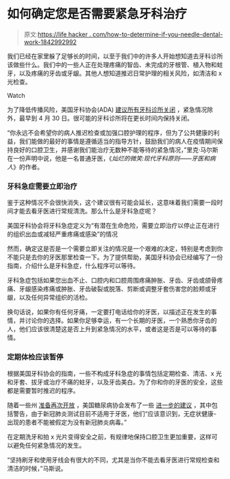 # 如何确定您是否需要紧急牙科治疗

> 原文:[https://life hacker . com/how-to-determine-if-you-needle-dental-work-1842992992](https://lifehacker.com/how-to-determine-if-you-need-emergency-dental-work-1842992992)

我们已经在家里躲了足够长的时间，以至于我们中的许多人开始想知道去牙科诊所该做些什么。我们中的一些人正在处理疼痛的智齿、未完成的牙根管、植入物和蛀牙，以及疼痛的牙齿或牙龈。其他人想知道推迟日常护理的相关风险，如清洁和 x 光检查。

Watch

为了降低传播风险，美国牙科协会(ADA) [建议所有牙科诊所关闭](https://www.ada.org/en/publications/ada-news/2020-archive/april/ada-urges-dentists-to-heed-april-30-interim-postponement-recommendation) ，紧急情况除外，最早到 4 月 30 日。很可能的牙科诊所将在更长时间内保持关闭。

“你永远不会希望你的病人推迟检查或加强口腔护理的程序，但为了公共健康的利益，我们能做的最好的事情是遵循适当的指导方针，鼓励我们的病人在疫情期间保持良好的口腔卫生，并感谢我们能治疗无数种不能等待的紧急情况，”里克·马尔斯在一份声明中说，他是一名普通牙医，《*灿烂的微笑:现代牙科原则——牙医和病人*》的作者。

### 牙科急症需要立即治疗

鉴于这种情况不会很快消失，这个建议很有可能会延长，这意味着我们需要一段时间才能去看牙医进行常规清洗。那么什么是牙科急症呢？

美国牙科协会将牙科急症定义为“有潜在生命危险，需要立即治疗以停止正在进行的组织出血或减轻严重疼痛或感染”的情况

然而，确定这是否是一个需要立即关注的情况是一个艰难的决定，特别是考虑到你不能只是去你的牙医那里检查一下。为了提供帮助，美国牙科协会已经编写了一份指南，介绍什么是牙科急症，什么程序可以等待。

牙科急症包括如果您出血不止、口腔内和口腔周围疼痛肿胀、牙齿、牙齿或颌骨疼痛、牙龈感染疼痛或肿胀、牙齿破裂或脱落、剪断或调整牙套伤害您的脸颊或牙龈，以及任何异常组织的活检。

换句话说，如果你有任何牙痛，一定要打电话给你的牙医，以描述正在发生的事情，并讨论你的选择。如果你足够幸运，有一个长期的牙医，一个熟悉你牙齿的人，他们应该很清楚这是否上升到紧急情况的水平，或者这是否是可以等待的事情。

### 定期体检应该暂停

根据美国牙科协会的指南，一些不构成牙科急症的事情包括定期检查、清洁、x 光和牙套、拔牙或治疗不痛的蛀牙，以及牙齿美白。为了你和你的牙医的安全，这些都是需要暂时推迟的程序。

随着一些州 [准备再次开放](https://www.vox.com/policy-and-politics/2020/4/21/21229954/reopening-georgia-south-carolina-tennessee) ，美国糖尿病协会发布了一些 [进一步的建议](https://www.ada.org/en/publications/ada-news/2020-archive/april/ada-offers-interim-guidance-as-dentists-consider-reopening-practices) ，其中包括警告，由于新冠肺炎测试目前不适用于牙医，他们“应该意识到，无症状健康- 出现的患者不能被假定为没有新冠肺炎病毒。”

在定期洗牙和拍 x 光片变得安全之前，有规律地保持口腔卫生更加重要，这样可以避免任何紧急情况的发生。

“坚持刷牙和使用牙线会有很大的不同，尤其是当你不能去看牙医进行常规检查和清洁的时候，”马斯说。